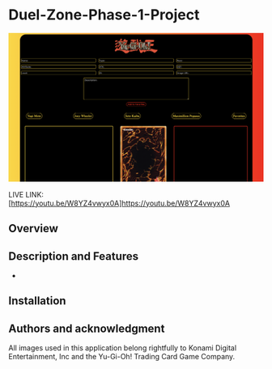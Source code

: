 # Duel-Zone-Phase-1-Project

![](images/screenShot.png) 

LIVE LINK: [https://youtu.be/W8YZ4vwyx0A]https://youtu.be/W8YZ4vwyx0A

## Overview


## Description and Features
-

## Installation

## Authors and acknowledgment
All images used in this application belong rightfully to Konami Digital Entertainment, Inc and the Yu-Gi-Oh! Trading Card Game Company.

